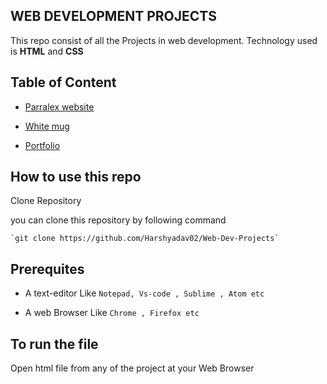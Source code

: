 
## WEB DEVELOPMENT PROJECTS 

This repo consist of all the Projects in web development. Technology used is  **HTML** and **CSS** 

## Table of Content

- [Parralex website](https://github.com/Harshyadav02/Web-Dev-Projects/tree/main/1.parralex-web.html)

- [White mug](https://github.com/Harshyadav02/Web-Dev-Projects/tree/main/2.white-mug.html)

- [Portfolio](https://github.com/Harshyadav02/Web-Dev-Projects/tree/main/Portfolio)

## How to use this repo

Clone Repository

you can clone this repository by following command

    `git clone https://github.com/Harshyadav02/Web-Dev-Projects`

## Prerequites 

- A text-editor Like `Notepad, Vs-code , Sublime , Atom etc`

- A web Browser
    Like `Chrome , Firefox etc`


## To run the file 

Open html file from any of the project at your Web Browser 

